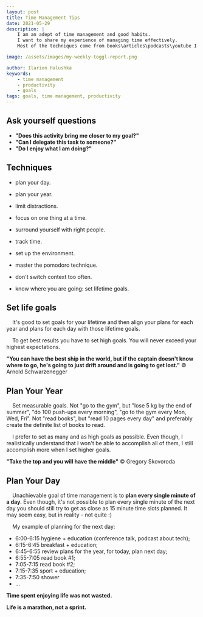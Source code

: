 ```yaml
---
layout: post
title: Time Management Tips
date: 2021-05-29
description: |
    I am an adept of time management and good habits. 
    I want to share my experience of managing time effectively.
    Most of the techniques come from books\articles\podcasts\youtube I consume.

image: /assets/images/my-weekly-toggl-report.png

author: Ilarion Halushka
keywords:
    - time management
    - productivity
    - goals
tags: goals, time management, productivity
---
```


## Ask yourself questions
* **"Does this activity bring me closer to my goal?"**
* **"Can I delegate this task to someone?"**
* **"Do I enjoy what I am doing?"**

## Techniques
* plan your day.
* plan your year.
* limit distractions.
* focus on one thing at a time.
* surround yourself with right people.
  

* track time.
* set up the environment.
* master the pomodoro technique.
* don't switch context too often.
* know where you are going: set lifetime goals.

## Set life goals
&nbsp;&nbsp;&nbsp; It's good to set goals for your lifetime and then align your plans for each year
and plans for each day with those lifetime goals.

&nbsp;&nbsp;&nbsp; To get best results you have to set high goals.
You will never exceed your highest expectations.

**"You can have the best ship in the world, but if the captain doesn't know where to go, 
he's going to just drift around and is going to get lost."** © Arnold Schwarzenegger

## Plan Your Year
&nbsp;&nbsp;&nbsp; Set measurable goals. Not "go to the gym", but "lose 5 kg by the end of summer",
"do 100 push-ups every morning", "go to the gym every Mon, Wed, Fri".
Not "read books", but "read 10 pages every day" and preferably create the definite list of books to read.

&nbsp;&nbsp;&nbsp; I prefer to set as many and as high goals as possible. 
Even though, I realistically understand that I won't be able to accomplish all of them, 
I still accomplish more when I set higher goals.

**"Take the top and you will have the middle"** © Gregory Skovoroda

## Plan Your Day
&nbsp;&nbsp;&nbsp; Unachievable goal of time management is to **plan every single minute of a day**.
Even though, it's not possible to plan every single minute of the next day you should still try to get
as close as 15 minute time slots planned. It may seem easy, but in reality - not quite :) 

&nbsp;&nbsp;&nbsp; My example of planning for the next day:
* 6:00-6:15 hygiene + education (conference talk, podcast about tech);
* 6:15-6:45 breakfast + education;
* 6:45-6:55 review plans for the year, for today, plan next day;
* 6:55-7:05 read book #1;
* 7:05-7:15 read book #2;
* 7:15-7:35 sport + education;
* 7:35-7:50 shower
* ...

**Time spent enjoying life was not wasted.**

**Life is a marathon, not a sprint.**
